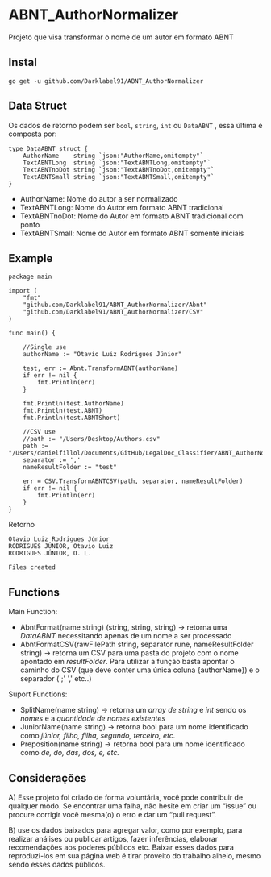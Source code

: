 # ABNT_AuthorNormalizer
Projeto que visa transformar o nome de um autor em formato ABNT

## Instal
``` go get -u github.com/Darklabel91/ABNT_AuthorNormalizer ```

## Data Struct
Os dados de retorno podem ser ```bool```, ```string```, ```int``` ou ```DataABNT``` , essa última é composta por:

``` 
type DataABNT struct {
	AuthorName    string `json:"AuthorName,omitempty"`
	TextABNTLong  string `json:"TextABNTLong,omitempty"`
	TextABNTnoDot string `json:"TextABNTnoDot,omitempty"`
	TextABNTSmall string `json:"TextABNTSmall,omitempty"`
}
```

- AuthorName: Nome do autor a ser normalizado
- TextABNTLong: Nome do Autor em formato ABNT tradicional
- TextABNTnoDot: Nome do Autor em formato ABNT tradicional com ponto 
- TextABNTSmall: Nome do Autor em formato ABNT somente iniciais

## Example

``` 
package main

import (
	"fmt"
	"github.com/Darklabel91/ABNT_AuthorNormalizer/Abnt"
	"github.com/Darklabel91/ABNT_AuthorNormalizer/CSV"
)

func main() {

	//Single use
	authorName := "Otavio Luiz Rodrigues Júnior"

	test, err := Abnt.TransformABNT(authorName)
	if err != nil {
		fmt.Println(err)
	}

	fmt.Println(test.AuthorName)
	fmt.Println(test.ABNT)
	fmt.Println(test.ABNTShort)

	//CSV use
	//path := "/Users/Desktop/Authors.csv"
	path := "/Users/danielfillol/Documents/GitHub/LegalDoc_Classifier/ABNT_AuthorNormalizer/CSV/authors.csv"
	separator := ','
	nameResultFolder := "test"

	err = CSV.TransformABNTCSV(path, separator, nameResultFolder)
	if err != nil {
		fmt.Println(err)
	}
}
 ```
Retorno
``` 
Otavio Luiz Rodrigues Júnior
RODRIGUES JÚNIOR, Otavio Luiz
RODRIGUES JÚNIOR, O. L.

Files created

 ```

## Functions

Main Function:
- AbntFormat(name string) (string, string, string)  -> retorna uma *DataABNT* necessitando apenas de um nome a ser processado
- AbntFormatCSV(rawFilePath string, separator rune, nameResultFolder string) -> retorna um CSV para uma pasta do projeto com o nome apontado em *resultFolder*. Para utilizar a função basta apontar o caminho do CSV (que deve conter uma única coluna {authorName}) e o separador (';' ',' etc..)

Suport Functions:
- SplitName(name string)    ->  retorna um *array de string* e *int* sendo os *nomes* e a *quantidade de nomes existentes*
- JuniorName(name string)   ->  retorna bool para um nome identificado como *júnior, filho, filha, segundo, terceiro, etc.*
- Preposition(name string)  ->  retorna bool para um nome identificado como *de, do, das, dos, e, etc.*

## Considerações
A) Esse projeto foi criado de forma voluntária, você pode contribuir de qualquer modo. Se encontrar uma falha, não hesite em criar um “issue” ou  procure corrigir você mesma(o) o erro e dar um “pull request”.

B) use os dados baixados para agregar valor, como por exemplo, para realizar análises ou publicar artigos, fazer inferências, elaborar recomendações aos poderes públicos etc. Baixar esses dados para reproduzi-los em sua página web é tirar proveito do trabalho alheio, mesmo sendo esses dados públicos.
